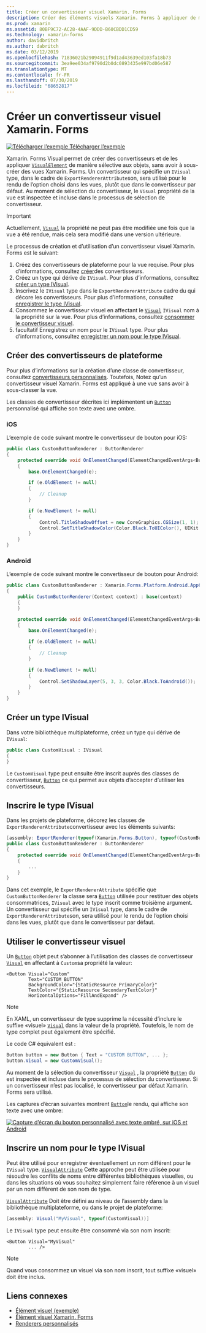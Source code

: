 ```yaml
---
title: Créer un convertisseur visuel Xamarin. Forms
description: Créer des éléments visuels Xamarin. Forms à appliquer de manière sélective aux objets VisualElement, sans avoir à reclasser les vues Xamarin. Forms.
ms.prod: xamarin
ms.assetid: 80BF9C72-AC28-4AAF-9DDD-B60CBDD1CD59
ms.technology: xamarin-forms
author: davidbritch
ms.author: dabritch
ms.date: 03/12/2019
ms.openlocfilehash: 71836021b29094911f9d1ad43639ed103fa18b73
ms.sourcegitcommit: 3ea9ee034af9790d2b0dc0893435e997bd06e587
ms.translationtype: MT
ms.contentlocale: fr-FR
ms.lasthandoff: 07/30/2019
ms.locfileid: "68652817"
---
```

# <a name="create-a-xamarinforms-visual-renderer"></a>Créer un convertisseur visuel Xamarin. Forms

[![Télécharger l’exemple](~/media/shared/download.png) Télécharger l’exemple](https://docs.microsoft.com/samples/xamarin/xamarin-forms-samples/userinterface-visualdemos)

Xamarin. Forms Visual permet de créer des convertisseurs et de les appliquer [`VisualElement`](xref:Xamarin.Forms.VisualElement) de manière sélective aux objets, sans avoir à sous-créer des vues Xamarin. Forms. Un convertisseur qui spécifie un `IVisual` type, dans le cadre de `ExportRendererAttribute`son, sera utilisé pour le rendu de l’option choisi dans les vues, plutôt que dans le convertisseur par défaut. Au moment de sélection du convertisseur, le `Visual` propriété de la vue est inspectée et incluse dans le processus de sélection de convertisseur.

> [!IMPORTANT]
> Actuellement, [`Visual`](xref:Xamarin.Forms.VisualElement.Visual) la propriété ne peut pas être modifiée une fois que la vue a été rendue, mais cela sera modifié dans une version ultérieure.

Le processus de création et d’utilisation d’un convertisseur visuel Xamarin. Forms est le suivant:

1. Créez des convertisseurs de plateforme pour la vue requise. Pour plus d’informations, consultez [créer](#create-platform-renderers)des convertisseurs.
1. Créez un type qui dérive de `IVisual`. Pour plus d’informations, consultez [créer un type IVisual](#create-an-ivisual-type).
1. Inscrivez le `IVisual` type dans le `ExportRendererAttribute` cadre du qui décore les convertisseurs. Pour plus d’informations, consultez [enregistrer le type IVisual](#register-the-ivisual-type).
1. Consommez le convertisseur visuel en affectant le [`Visual`](xref:Xamarin.Forms.VisualElement.Visual) `IVisual` nom à la propriété sur la vue. Pour plus d’informations, consultez [consommer le convertisseur visuel](#consume-the-visual-renderer).
1. facultatif Enregistrez un nom pour le `IVisual` type. Pour plus d’informations, consultez [enregistrer un nom pour le type IVisual](#register-a-name-for-the-ivisual-type).

## <a name="create-platform-renderers"></a>Créer des convertisseurs de plateforme

Pour plus d’informations sur la création d’une classe de convertisseur, consultez [convertisseurs personnalisés](~/xamarin-forms/app-fundamentals/custom-renderer/index.md). Toutefois, Notez qu’un convertisseur visuel Xamarin. Forms est appliqué à une vue sans avoir à sous-classer la vue.

Les classes de convertisseur décrites ici implémentent un [`Button`](xref:Xamarin.Forms.Button) personnalisé qui affiche son texte avec une ombre.

### <a name="ios"></a>iOS

L’exemple de code suivant montre le convertisseur de bouton pour iOS:

```csharp
public class CustomButtonRenderer : ButtonRenderer
{
    protected override void OnElementChanged(ElementChangedEventArgs<Button> e)
    {
        base.OnElementChanged(e);

        if (e.OldElement != null)
        {
            // Cleanup
        }

        if (e.NewElement != null)
        {
            Control.TitleShadowOffset = new CoreGraphics.CGSize(1, 1);
            Control.SetTitleShadowColor(Color.Black.ToUIColor(), UIKit.UIControlState.Normal);
        }
    }
}
```

### <a name="android"></a>Android

L’exemple de code suivant montre le convertisseur de bouton pour Android:

```csharp
public class CustomButtonRenderer : Xamarin.Forms.Platform.Android.AppCompat.ButtonRenderer
{
    public CustomButtonRenderer(Context context) : base(context)
    {
    }

    protected override void OnElementChanged(ElementChangedEventArgs<Button> e)
    {
        base.OnElementChanged(e);

        if (e.OldElement != null)
        {
            // Cleanup
        }

        if (e.NewElement != null)
        {
            Control.SetShadowLayer(5, 3, 3, Color.Black.ToAndroid());
        }
    }
}
```

## <a name="create-an-ivisual-type"></a>Créer un type IVisual

Dans votre bibliothèque multiplateforme, créez un type qui dérive de `IVisual`:

```csharp
public class CustomVisual : IVisual
{
}
```

Le `CustomVisual` type peut ensuite être inscrit auprès des classes de convertisseur, [`Button`](xref:Xamarin.Forms.Button) ce qui permet aux objets d’accepter d’utiliser les convertisseurs.

## <a name="register-the-ivisual-type"></a>Inscrire le type IVisual

Dans les projets de plateforme, décorez les classes de `ExportRendererAttribute`convertisseur avec les éléments suivants:

```csharp
[assembly: ExportRenderer(typeof(Xamarin.Forms.Button), typeof(CustomButtonRenderer), new[] { typeof(CustomVisual) })]
public class CustomButtonRenderer : ButtonRenderer
{
    protected override void OnElementChanged(ElementChangedEventArgs<Button> e)
    {
        ...
    }
}
```

Dans cet exemple, le `ExportRendererAttribute` spécifie que `CustomButtonRenderer` la classe sera [`Button`](xref:Xamarin.Forms.Button) utilisée pour restituer des objets consommatrices, `IVisual` avec le type inscrit comme troisième argument. Un convertisseur qui spécifie un `IVisual` type, dans le cadre de `ExportRendererAttribute`son, sera utilisé pour le rendu de l’option choisi dans les vues, plutôt que dans le convertisseur par défaut.

## <a name="consume-the-visual-renderer"></a>Utiliser le convertisseur visuel

Un [`Button`](xref:Xamarin.Forms.Button) objet peut s’abonner à l’utilisation des classes de convertisseur [`Visual`](xref:Xamarin.Forms.VisualElement.Visual) en affectant à `Custom`sa propriété la valeur:

```xaml
<Button Visual="Custom"
        Text="CUSTOM BUTTON"
        BackgroundColor="{StaticResource PrimaryColor}"
        TextColor="{StaticResource SecondaryTextColor}"
        HorizontalOptions="FillAndExpand" />
```

> [!NOTE]
> En XAML, un convertisseur de type supprime la nécessité d’inclure le suffixe «visuel» [`Visual`](xref:Xamarin.Forms.VisualElement.Visual) dans la valeur de la propriété. Toutefois, le nom de type complet peut également être spécifié.

Le code C# équivalent est :

```csharp
Button button = new Button { Text = "CUSTOM BUTTON", ... };
button.Visual = new CustomVisual();
```

Au moment de la sélection du convertisseur [`Visual`](xref:Xamarin.Forms.VisualElement.Visual) , la propriété [`Button`](xref:Xamarin.Forms.Button) du est inspectée et incluse dans le processus de sélection du convertisseur. Si un convertisseur n’est pas localisé, le convertisseur par défaut Xamarin. Forms sera utilisé.

Les captures d’écran suivantes montrent [`Button`](xref:Xamarin.Forms.Button)le rendu, qui affiche son texte avec une ombre:

[![Capture d’écran du bouton personnalisé avec texte ombré, sur iOS et Android](material-visual-images/custom-button.png "Bouton avec texte ombré")](material-visual-images/custom-button-large.png#lightbox)

## <a name="register-a-name-for-the-ivisual-type"></a>Inscrire un nom pour le type IVisual

Peut être utilisé pour enregistrer éventuellement un nom différent pour le `IVisual` type. [`VisualAttribute`](xref:Xamarin.Forms.VisualAttribute) Cette approche peut être utilisée pour résoudre les conflits de noms entre différentes bibliothèques visuelles, ou dans les situations où vous souhaitez simplement faire référence à un visuel par un nom différent de son nom de type.

[`VisualAttribute`](xref:Xamarin.Forms.VisualAttribute) Doit être défini au niveau de l’assembly dans la bibliothèque multiplateforme, ou dans le projet de plateforme:

```csharp
[assembly: Visual("MyVisual", typeof(CustomVisual))]
```

Le `IVisual` type peut ensuite être consommé via son nom inscrit:

```xaml
<Button Visual="MyVisual"
        ... />
```

> [!NOTE]
> Quand vous consommez un visuel via son nom inscrit, tout suffixe «visuel» doit être inclus.

## <a name="related-links"></a>Liens connexes

- [Élément visuel (exemple)](https://docs.microsoft.com/samples/xamarin/xamarin-forms-samples/userinterface-visualdemos)
- [Élément visuel Xamarin. Forms](material-visual.md)
- [Renderers personnalisés](~/xamarin-forms/app-fundamentals/custom-renderer/index.md)
